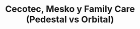---
title: "Cecotec, Mesko y Family Care (Pedestal vs Orbital)"
slug: "cecotec-mesko-family-care"
batidoras: [
  {
    marca: "Cecotec",
    modelos: [
      {
        name: "Modelos de Pedestal:",
        data: [
          "Ejemplo: Cecotec Cecomixer Compact.",
          "Características: Tazón de acero inoxidable de 5.5 litros, 1200 W de  potencia, 6 velocidades.",
          "Ventajas: Estabilidad y capacidad para masas grandes.",
          "Precio aproximado: 150-250 €."
        ]
      },
      {
        name: "Modelos de Orbitales:",
        data: [
          "Ejemplo: Cecotec Twist&Fusion 4000.",
          "Características: Movimiento orbital, 3.5 litros, 1200 W, diseño compacto.",
          "Ventajas: Versatilidad y precio accesible.",
          "Precio aproximado: 50-120 €."
        ]
      }
    ]
  },
  {
    marca: "Mesko",
    modelos: [
      {
        name: "Modelos de Pedestal:",
        data: [
          "Ejemplo: Mesko MS 4219.",
          "Características: Tazón de 4 litros, 600 W de potencia, 6 velocidades.",
          "Ventajas: Compacta, ideal para amasados básicos.",
          "Precio aproximado: 100-180 €."
        ]
      },
      {
        name: "Modelos de Orbitales:",
        data: [
          "Ejemplo: Mesko MS 4218.",
          "Características: 3.5 litros, 300 W, diseño ligero y práctico.",
          "Ventajas: Económica y fácil de almacenar.",
          "Precio aproximado: 40-90 €."
        ]
      }
    ]
  }
  ,
  {
    marca: "Family Care",
    modelos: [
      {
        name: "Modelos de Pedestal:",
        data: [
          "Ejemplo: Family Care Stand Mixer 600.",
          "Características: Tazón de 5 litros, 600 W de potencia, sistema antideslizante.",
          "Ventajas: Estable y funcional para masas intermedias.",
          "Precio aproximado: 120-200 €."
        ]
      },
      {
        name: "Modelos de Orbitales:",
        data: [
          "Ejemplo: Family Care Orbit Pro.",
          "Características: Movimiento orbital, 3 litros, 500 W, diseño minimalista.",
          "Ventajas: Ideal para uso ocasional y recetas ligeras.",
          "Precio aproximado: 50-110 €."
        ]
      }
    ]
  }
]
conclusion: [
  "Si necesitas potencia y capacidad, opta por un modelo de pedestal, como el Cecotec Cecomixer Compact.",
  "Para recetas ocasionales y presupuestos ajustados, los modelos orbitales como el Mesko MS 4218 son una excelente opción.",
  "Family Care ofrece opciones equilibradas en ambas categorías, ideales para uso doméstico."
]
comparativa: {
  label: cecotec-mesko-family-care,
  data: [
  {
    marca: "Cecotec",
    modelo_pedestal: "Cecomixer Compact",
    modelo_orbital: "Twist&Fusion 4000",
    potencia: "1200 W",
    capacidad: "5.5 l",
    precio: "150-250 €"
  },
  {
    marca: "Mesko",
    modelo_pedestal: "MS 4219",
    modelo_orbital: "MS 4218",
    potencia: "600 W",
    capacidad: "4 l",
    precio: "40-180 €"
  },
  {
    marca: "Family Care",
    modelo_pedestal: "Stand Mixer 600",
    modelo_orbital: "Orbit Pro",
    potencia: "600 W",
    capacidad: "5 l",
    precio: "50-200 €"
  }
]
}
tag: ["comparativa"]
---